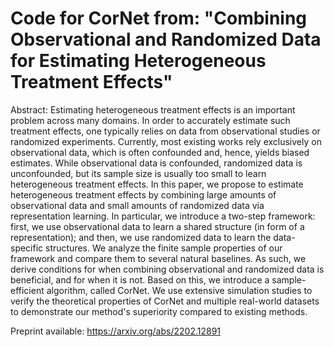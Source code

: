 # Code for CorNet from: "Combining Observational and Randomized Data for Estimating Heterogeneous Treatment Effects"


Abstract:
Estimating heterogeneous treatment effects is an important problem across many domains. In order to accurately estimate such treatment effects, one typically relies on data from observational studies or randomized experiments. Currently, most existing works rely exclusively on observational data, which is often confounded and, hence, yields biased estimates. While observational data is confounded, randomized data is unconfounded, but its sample size is usually too small to learn heterogeneous treatment effects. In this paper, we propose to estimate heterogeneous treatment effects by combining large amounts of observational data and small amounts of randomized data via representation learning. In particular, we introduce a two-step framework: first, we use observational data to learn a shared structure (in form of a representation); and then, we use randomized data to learn the data-specific structures. We analyze the finite sample properties of our framework and compare them to several natural baselines. As such, we derive conditions for when combining observational and randomized data is beneficial, and for when it is not. Based on this, we introduce a sample-efficient algorithm, called CorNet. We use extensive simulation studies to verify the theoretical properties of CorNet and multiple real-world datasets to demonstrate our method's superiority compared to existing methods. 

Preprint available: https://arxiv.org/abs/2202.12891
